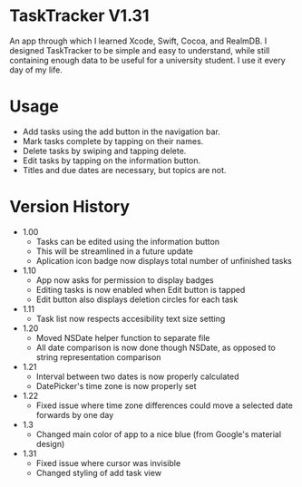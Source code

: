 TaskTracker V1.31
===========

An app through which I learned Xcode, Swift, Cocoa, and RealmDB. I designed TaskTracker to be simple and easy to understand, while still containing enough data to be useful for a university student. I use it every day of my life.

Usage
=====

- Add tasks using the add button in the navigation bar.
- Mark tasks complete by tapping on their names.
- Delete tasks by swiping and tapping delete.
- Edit tasks by tapping on the information button.
- Titles and due dates are necessary, but topics are not.

Version History
===============

- 1.00
    + Tasks can be edited using the information button
    + This will be streamlined in a future update
    + Aplication icon badge now displays total number of unfinished tasks
- 1.10
    + App now asks for permission to display badges
    + Editing tasks is now enabled when Edit button is tapped
    + Edit button also displays deletion circles for each task
- 1.11
    + Task list now respects accesibility text size setting
- 1.20
    + Moved NSDate helper function to separate file
    + All date comparison is now done though NSDate, as opposed to string representation comparison
- 1.21
    + Interval between two dates is now properly calculated
    + DatePicker's time zone is now properly set
- 1.22
    + Fixed issue where time zone differences could move a selected date forwards by one day
- 1.3
    + Changed main color of app to a nice blue (from Google's material design)
- 1.31
    + Fixed issue where cursor was invisible
    + Changed styling of add task view

